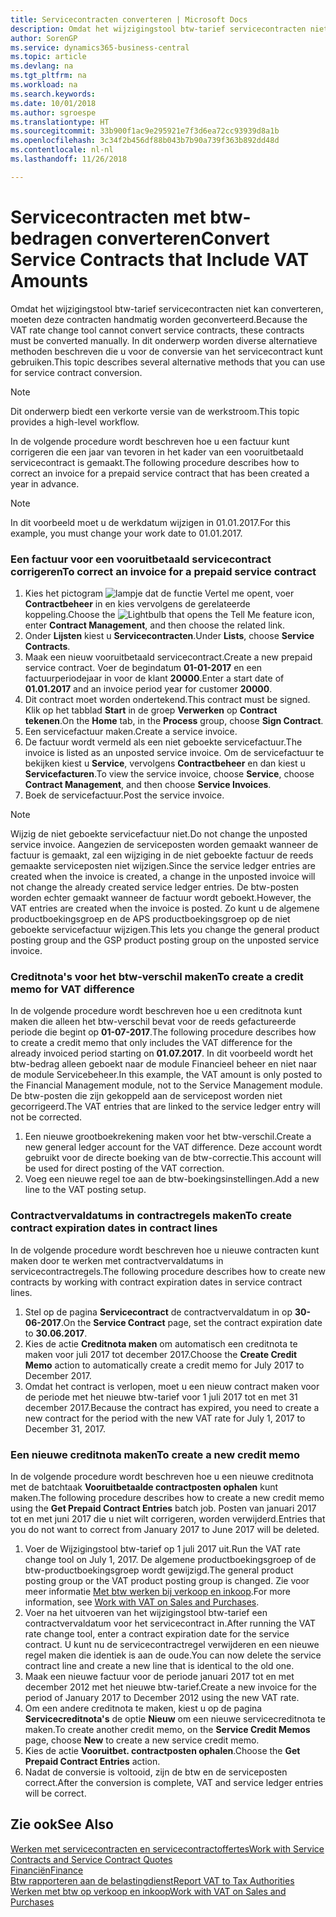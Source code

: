 ```yaml
---
title: Servicecontracten converteren | Microsoft Docs
description: Omdat het wijzigingstool btw-tarief servicecontracten niet kan converteren, moeten deze contracten handmatig worden geconverteerd. In dit onderwerp worden diverse alternatieve methoden beschreven die u voor de conversie van het servicecontract kunt gebruiken.
author: SorenGP
ms.service: dynamics365-business-central
ms.topic: article
ms.devlang: na
ms.tgt_pltfrm: na
ms.workload: na
ms.search.keywords: 
ms.date: 10/01/2018
ms.author: sgroespe
ms.translationtype: HT
ms.sourcegitcommit: 33b900f1ac9e295921e7f3d6ea72cc93939d8a1b
ms.openlocfilehash: 3c34f2b456df88b043b7b90a739f363b892dd48d
ms.contentlocale: nl-nl
ms.lasthandoff: 11/26/2018

---
```

# <a name="convert-service-contracts-that-include-vat-amounts"></a><span data-ttu-id="0aaf3-104">Servicecontracten met btw-bedragen converteren</span><span class="sxs-lookup"><span data-stu-id="0aaf3-104">Convert Service Contracts that Include VAT Amounts</span></span>
<span data-ttu-id="0aaf3-105">Omdat het wijzigingstool btw-tarief servicecontracten niet kan converteren, moeten deze contracten handmatig worden geconverteerd.</span><span class="sxs-lookup"><span data-stu-id="0aaf3-105">Because the VAT rate change tool cannot convert service contracts, these contracts must be converted manually.</span></span> <span data-ttu-id="0aaf3-106">In dit onderwerp worden diverse alternatieve methoden beschreven die u voor de conversie van het servicecontract kunt gebruiken.</span><span class="sxs-lookup"><span data-stu-id="0aaf3-106">This topic describes several alternative methods that you can use for service contract conversion.</span></span>  

> [!NOTE]  
>  <span data-ttu-id="0aaf3-107">Dit onderwerp biedt een verkorte versie van de werkstroom.</span><span class="sxs-lookup"><span data-stu-id="0aaf3-107">This topic provides a high-level workflow.</span></span>  

 <span data-ttu-id="0aaf3-108">In de volgende procedure wordt beschreven hoe u een factuur kunt corrigeren die een jaar van tevoren in het kader van een vooruitbetaald servicecontract is gemaakt.</span><span class="sxs-lookup"><span data-stu-id="0aaf3-108">The following procedure describes how to correct an invoice for a prepaid service contract that has been created a year in advance.</span></span>  

> [!NOTE]  
>  <span data-ttu-id="0aaf3-109">In dit voorbeeld moet u de werkdatum wijzigen in 01.01.2017.</span><span class="sxs-lookup"><span data-stu-id="0aaf3-109">For this example, you must change your work date to 01.01.2017.</span></span>  

### <a name="to-correct-an-invoice-for-a-prepaid-service-contract"></a><span data-ttu-id="0aaf3-110">Een factuur voor een vooruitbetaald servicecontract corrigeren</span><span class="sxs-lookup"><span data-stu-id="0aaf3-110">To correct an invoice for a prepaid service contract</span></span>  
1. <span data-ttu-id="0aaf3-111">Kies het pictogram ![lampje dat de functie Vertel me opent](media/ui-search/search_small.png "Vertel me wat u wilt doen"), voer **Contractbeheer** in en kies vervolgens de gerelateerde koppeling.</span><span class="sxs-lookup"><span data-stu-id="0aaf3-111">Choose the ![Lightbulb that opens the Tell Me feature](media/ui-search/search_small.png "Tell me what you want to do") icon, enter **Contract Management**, and then choose the related link.</span></span>  
2. <span data-ttu-id="0aaf3-112">Onder **Lijsten** kiest u **Servicecontracten**.</span><span class="sxs-lookup"><span data-stu-id="0aaf3-112">Under **Lists**, choose **Service Contracts**.</span></span>  
3. <span data-ttu-id="0aaf3-113">Maak een nieuw vooruitbetaald servicecontract.</span><span class="sxs-lookup"><span data-stu-id="0aaf3-113">Create a new prepaid service contract.</span></span> <span data-ttu-id="0aaf3-114">Voer de begindatum **01-01-2017** en een factuurperiodejaar in voor de klant **20000**.</span><span class="sxs-lookup"><span data-stu-id="0aaf3-114">Enter a start date of **01.01.2017** and an invoice period year for customer **20000**.</span></span>  
4. <span data-ttu-id="0aaf3-115">Dit contract moet worden ondertekend.</span><span class="sxs-lookup"><span data-stu-id="0aaf3-115">This contract must be signed.</span></span> <span data-ttu-id="0aaf3-116">Klik op het tabblad **Start** in de groep **Verwerken** op **Contract tekenen**.</span><span class="sxs-lookup"><span data-stu-id="0aaf3-116">On the **Home** tab, in the **Process** group, choose **Sign Contract**.</span></span>  
5. <span data-ttu-id="0aaf3-117">Een servicefactuur maken.</span><span class="sxs-lookup"><span data-stu-id="0aaf3-117">Create a service invoice.</span></span>
6. <span data-ttu-id="0aaf3-118">De factuur wordt vermeld als een niet geboekte servicefactuur.</span><span class="sxs-lookup"><span data-stu-id="0aaf3-118">The invoice is listed as an unposted service invoice.</span></span> <span data-ttu-id="0aaf3-119">Om de servicefactuur te bekijken kiest u **Service**, vervolgens **Contractbeheer** en dan kiest u **Servicefacturen**.</span><span class="sxs-lookup"><span data-stu-id="0aaf3-119">To view the service invoice, choose **Service**, choose **Contract Management**, and then choose **Service Invoices**.</span></span>  
7. <span data-ttu-id="0aaf3-120">Boek de servicefactuur.</span><span class="sxs-lookup"><span data-stu-id="0aaf3-120">Post the service invoice.</span></span>  

> [!NOTE]  
>  <span data-ttu-id="0aaf3-121">Wijzig de niet geboekte servicefactuur niet.</span><span class="sxs-lookup"><span data-stu-id="0aaf3-121">Do not change the unposted service invoice.</span></span> <span data-ttu-id="0aaf3-122">Aangezien de serviceposten worden gemaakt wanneer de factuur is gemaakt, zal een wijziging in de niet geboekte factuur de reeds gemaakte serviceposten niet wijzigen.</span><span class="sxs-lookup"><span data-stu-id="0aaf3-122">Since the service ledger entries are created when the invoice is created, a change in the unposted invoice will not change the already created service ledger entries.</span></span> <span data-ttu-id="0aaf3-123">De btw-posten worden echter gemaakt wanneer de factuur wordt geboekt.</span><span class="sxs-lookup"><span data-stu-id="0aaf3-123">However, the VAT entries are created when the invoice is posted.</span></span> <span data-ttu-id="0aaf3-124">Zo kunt u de algemene productboekingsgroep en de APS productboekingsgroep op de niet geboekte servicefactuur wijzigen.</span><span class="sxs-lookup"><span data-stu-id="0aaf3-124">This lets you change the general product posting group and the GSP product posting group on the unposted service invoice.</span></span>  

### <a name="to-create-a-credit-memo-for-vat-difference"></a><span data-ttu-id="0aaf3-125">Creditnota's voor het btw-verschil maken</span><span class="sxs-lookup"><span data-stu-id="0aaf3-125">To create a credit memo for VAT difference</span></span>  
<span data-ttu-id="0aaf3-126">In de volgende procedure wordt beschreven hoe u een creditnota kunt maken die alleen het btw-verschil bevat voor de reeds gefactureerde periode die begint op **01-07-2017**.</span><span class="sxs-lookup"><span data-stu-id="0aaf3-126">The following procedure describes how to create a credit memo that only includes the VAT difference for the already invoiced period starting on **01.07.2017**.</span></span> <span data-ttu-id="0aaf3-127">In dit voorbeeld wordt het btw-bedrag alleen geboekt naar de module Financieel beheer en niet naar de module Servicebeheer.</span><span class="sxs-lookup"><span data-stu-id="0aaf3-127">In this example, the VAT amount is only posted to the Financial Management module, not to the Service Management module.</span></span> <span data-ttu-id="0aaf3-128">De btw-posten die zijn gekoppeld aan de servicepost worden niet gecorrigeerd.</span><span class="sxs-lookup"><span data-stu-id="0aaf3-128">The VAT entries that are linked to the service ledger entry will not be corrected.</span></span>  

1. <span data-ttu-id="0aaf3-129">Een nieuwe grootboekrekening maken voor het btw-verschil.</span><span class="sxs-lookup"><span data-stu-id="0aaf3-129">Create a new general ledger account for the VAT difference.</span></span> <span data-ttu-id="0aaf3-130">Deze account wordt gebruikt voor de directe boeking van de btw-correctie.</span><span class="sxs-lookup"><span data-stu-id="0aaf3-130">This account will be used for direct posting of the VAT correction.</span></span>  
2. <span data-ttu-id="0aaf3-131">Voeg een nieuwe regel toe aan de btw-boekingsinstellingen.</span><span class="sxs-lookup"><span data-stu-id="0aaf3-131">Add a new line to the VAT posting setup.</span></span>  

### <a name="to-create-contract-expiration-dates-in-contract-lines"></a><span data-ttu-id="0aaf3-132">Contractvervaldatums in contractregels maken</span><span class="sxs-lookup"><span data-stu-id="0aaf3-132">To create contract expiration dates in contract lines</span></span>  
<span data-ttu-id="0aaf3-133">In de volgende procedure wordt beschreven hoe u nieuwe contracten kunt maken door te werken met contractvervaldatums in servicecontractregels.</span><span class="sxs-lookup"><span data-stu-id="0aaf3-133">The following procedure describes how to create new contracts by working with contract expiration dates in service contract lines.</span></span>  

1. <span data-ttu-id="0aaf3-134">Stel op de pagina **Servicecontract** de contractvervaldatum in op **30-06-2017**.</span><span class="sxs-lookup"><span data-stu-id="0aaf3-134">On the **Service Contract** page, set the contract expiration date to **30.06.2017**.</span></span>  
2. <span data-ttu-id="0aaf3-135">Kies de actie **Creditnota maken** om automatisch een creditnota te maken voor juli 2017 tot december 2017.</span><span class="sxs-lookup"><span data-stu-id="0aaf3-135">Choose the **Create Credit Memo** action to automatically create a credit memo for July 2017 to December 2017.</span></span>  
3. <span data-ttu-id="0aaf3-136">Omdat het contract is verlopen, moet u een nieuw contract maken voor de periode met het nieuwe btw-tarief voor 1 juli 2017 tot en met 31 december 2017.</span><span class="sxs-lookup"><span data-stu-id="0aaf3-136">Because the contract has expired, you need to create a new contract for the period with the new VAT rate for July 1, 2017 to December 31, 2017.</span></span>  

### <a name="to-create-a-new-credit-memo"></a><span data-ttu-id="0aaf3-137">Een nieuwe creditnota maken</span><span class="sxs-lookup"><span data-stu-id="0aaf3-137">To create a new credit memo</span></span>  
<span data-ttu-id="0aaf3-138">In de volgende procedure wordt beschreven hoe u een nieuwe creditnota met de batchtaak **Vooruitbetaalde contractposten ophalen** kunt maken.</span><span class="sxs-lookup"><span data-stu-id="0aaf3-138">The following procedure describes how to create a new credit memo using the **Get Prepaid Contract Entries** batch job.</span></span> <span data-ttu-id="0aaf3-139">Posten van januari 2017 tot en met juni 2017 die u niet wilt corrigeren, worden verwijderd.</span><span class="sxs-lookup"><span data-stu-id="0aaf3-139">Entries that you do not want to correct from January 2017 to June 2017 will be deleted.</span></span>  

1. <span data-ttu-id="0aaf3-140">Voer de Wijzigingstool btw-tarief op 1 juli 2017 uit.</span><span class="sxs-lookup"><span data-stu-id="0aaf3-140">Run the VAT rate change tool on July 1, 2017.</span></span> <span data-ttu-id="0aaf3-141">De algemene productboekingsgroep of de btw-productboekingsgroep wordt gewijzigd.</span><span class="sxs-lookup"><span data-stu-id="0aaf3-141">The general product posting group or the VAT product posting group is changed.</span></span> <span data-ttu-id="0aaf3-142">Zie voor meer informatie [Met btw werken bij verkoop en inkoop](finance-work-with-vat.md).</span><span class="sxs-lookup"><span data-stu-id="0aaf3-142">For more information, see [Work with VAT on Sales and Purchases](finance-work-with-vat.md).</span></span>  
2. <span data-ttu-id="0aaf3-143">Voer na het uitvoeren van het wijzigingstool btw-tarief een contractvervaldatum voor het servicecontract in.</span><span class="sxs-lookup"><span data-stu-id="0aaf3-143">After running the VAT rate change tool, enter a contract expiration date for the service contract.</span></span> <span data-ttu-id="0aaf3-144">U kunt nu de servicecontractregel verwijderen en een nieuwe regel maken die identiek is aan de oude.</span><span class="sxs-lookup"><span data-stu-id="0aaf3-144">You can now delete the service contract line and create a new line that is identical to the old one.</span></span>  
3. <span data-ttu-id="0aaf3-145">Maak een nieuwe factuur voor de periode januari 2017 tot en met december 2012 met het nieuwe btw-tarief.</span><span class="sxs-lookup"><span data-stu-id="0aaf3-145">Create a new invoice for the period of January 2017 to December 2012 using the new VAT rate.</span></span>  
4. <span data-ttu-id="0aaf3-146">Om een andere creditnota te maken, kiest u op de pagina **Servicecreditnota's** de optie **Nieuw** om een nieuwe servicecreditnota te maken.</span><span class="sxs-lookup"><span data-stu-id="0aaf3-146">To create another credit memo, on the **Service Credit Memos** page, choose **New** to create a new service credit memo.</span></span>  
5. <span data-ttu-id="0aaf3-147">Kies de actie **Vooruitbet. contractposten ophalen**.</span><span class="sxs-lookup"><span data-stu-id="0aaf3-147">Choose the **Get Prepaid Contract Entries** action.</span></span>  
6. <span data-ttu-id="0aaf3-148">Nadat de conversie is voltooid, zijn de btw en de serviceposten correct.</span><span class="sxs-lookup"><span data-stu-id="0aaf3-148">After the conversion is complete, VAT and service ledger entries will be correct.</span></span>  

## <a name="see-also"></a><span data-ttu-id="0aaf3-149">Zie ook</span><span class="sxs-lookup"><span data-stu-id="0aaf3-149">See Also</span></span>  
[<span data-ttu-id="0aaf3-150">Werken met servicecontracten en servicecontractoffertes</span><span class="sxs-lookup"><span data-stu-id="0aaf3-150">Work with Service Contracts and Service Contract Quotes</span></span>](service-how-to-create-service-contracts-and-service-contract-quotes.md)  
[<span data-ttu-id="0aaf3-151">Financiën</span><span class="sxs-lookup"><span data-stu-id="0aaf3-151">Finance</span></span>](finance.md)  
[<span data-ttu-id="0aaf3-152">Btw rapporteren aan de belastingdienst</span><span class="sxs-lookup"><span data-stu-id="0aaf3-152">Report VAT to Tax Authorities</span></span>](finance-how-report-vat.md)  
[<span data-ttu-id="0aaf3-153">Werken met btw op verkoop en inkoop</span><span class="sxs-lookup"><span data-stu-id="0aaf3-153">Work with VAT on Sales and Purchases</span></span>](finance-work-with-vat.md)  

